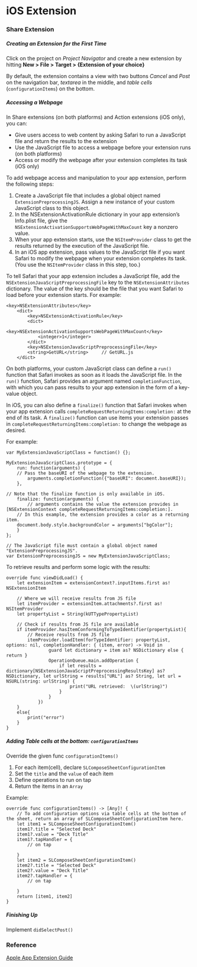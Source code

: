 # iOS Extension

### Share Extension

##### Creating an Extension for the First Time
Click on the project on *Project Navigator* and create a new extension by hitting **New > File > Target > {Extension of your choice}**

By default, the extension contains a view with two buttons *Cancel* and *Post* on the navigation bar, *textarea* in the middle, and *table cells* (`configurationItems`) on the bottom.

##### Accessing a Webpage
In Share extensions (on both platforms) and Action extensions (iOS only), you can:
- Give users access to web content by asking Safari to run a JavaScript file and return the results to the extension
- Use the JavaScript file to access a webpage before your extension runs (on both platforms)
- Access or modify the webpage after your extension completes its task (iOS only)

To add webpage access and manipulation to your app extension, perform the following steps:

1. Create a JavaScript file that includes a global object named `ExtensionPreprocessingJS`. Assign a new instance of your custom JavaScript class to this object.
2. In the NSExtensionActivationRule dictionary in your app extension’s Info.plist file, give the `NSExtensionActivationSupportsWebPageWithMaxCount` key a nonzero value.
3. When your app extension starts, use the `NSItemProvider` class to get the results returned by the execution of the JavaScript file.
4. In an iOS app extension, pass values to the JavaScript file if you want Safari to modify the webpage when your extension completes its task. (You use the `NSItemProvider` class in this step, too.)

To tell Safari that your app extension includes a JavaScript file, add the `NSExtensionJavaScriptPreprocessingFile` key to the `NSExtensionAttributes` dictionary. The value of the key should be the file that you want Safari to load before your extension starts. For example:
```
<key>NSExtensionAttributes</key>
	<dict>
		<key>NSExtensionActivationRule</key>
		<dict>
			<key>NSExtensionActivationSupportsWebPageWithMaxCount</key>
			<integer>1</integer>
		</dict>
		<key>NSExtensionJavaScriptPreprocessingFile</key>
		<string>GetURL</string>		// GetURL.js
	</dict>
```

On both platforms, your custom JavaScript class can define a `run()` function that Safari invokes as soon as it loads the JavaScript file. In the `run()` function, Safari provides an argument named `completionFunction`, with which you can pass results to your app extension in the form of a key-value object.

In iOS, you can also define a `finalize()` function that Safari invokes when your app extension calls `completeRequestReturningItems:completion:` at the end of its task. A `finalize()` function can use items your extension passes in `completeRequestReturningItems:completion:` to change the webpage as desired.

For example:
```
var MyExtensionJavaScriptClass = function() {};

MyExtensionJavaScriptClass.prototype = {
    run: function(arguments) {
    // Pass the baseURI of the webpage to the extension.
        arguments.completionFunction({"baseURI": document.baseURI});
    },

// Note that the finalize function is only available in iOS.
    finalize: function(arguments) {
        // arguments contains the value the extension provides in [NSExtensionContext completeRequestReturningItems:completion:].
    // In this example, the extension provides a color as a returning item.
    document.body.style.backgroundColor = arguments["bgColor"];
    }
};

// The JavaScript file must contain a global object named "ExtensionPreprocessingJS".
var ExtensionPreprocessingJS = new MyExtensionJavaScriptClass;
```

To retrieve results and perform some logic with the results:

```
override func viewDidLoad() {
	let extensionItem = extensionContext?.inputItems.first as! NSExtensionItem

	// Where we will receive results from JS file
	let itemProvider = extensionItem.attachments?.first as! NSItemProvider
	let propertyList = String(kUTTypePropertyList)

	// Check if results from JS file are available
	if itemProvider.hasItemConformingToTypeIdentifier(propertyList){
		// Receive results from JS file
		itemProvider.loadItem(forTypeIdentifier: propertyList, options: nil, completionHandler: { (item, error) -> Void in
				guard let dictionary = item as? NSDictionary else { return }
				OperationQueue.main.addOperation {
					if let results = dictionary[NSExtensionJavaScriptPreprocessingResultsKey] as? NSDictionary, let urlString = results["URL"] as? String, let url = NSURL(string: urlString) {
						print("URL retrieved:  \(urlString)")
					}
				}
			})
	}
	else{
		print("error")
	}
}
```

##### Adding Table cells at the bottom: `configurationItems`

Override the given func `configurationItems()`
1. For each item(cell), declare `SLComposeSheetConfigurationItem`
2. Set the `title` and the `value` of each item
3. Define operations to run on tap
4. Return the items in an `Array`

Example:
```
override func configurationItems() -> [Any]! {
    // To add configuration options via table cells at the bottom of the sheet, return an array of SLComposeSheetConfigurationItem here.
	let item1 = SLComposeSheetConfigurationItem()
	item1?.title = "Selected Deck"
	item1?.value = "Deck Title"
	item1?.tapHandler = {
		// on tap

	}
	let item2 = SLComposeSheetConfigurationItem()
	item2?.title = "Selected Deck"
	item2?.value = "Deck Title"
	item2?.tapHandler = {
		// on tap

	}
	return [item1, item2]
}
```

##### Finishing Up

Implement `didSelectPost()`

### Reference
[Apple App Extension Guide](https://developer.apple.com/library/content/documentation/General/Conceptual/ExtensibilityPG/ExtensionScenarios.html#//apple_ref/doc/uid/TP40014214-CH21-SW8)

